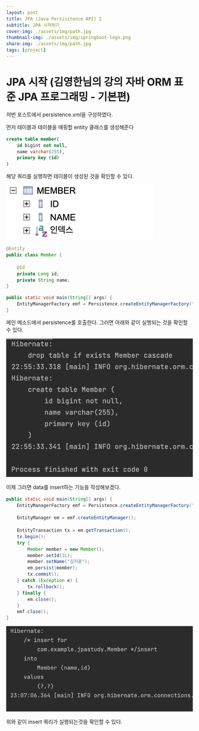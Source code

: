 ```yaml
---
layout: post
title: JPA (Java Persisitence API) 2
subtitle: JPA 시작하기
cover-img: ./assets/img/path.jpg
thumbnail-img: ./assets/img/springboot-logo.png
share-img: ./assets/img/path.jpg
tags: [project]
---
```


# JPA 시작 (김영한님의 강의 자바 ORM 표준 JPA 프로그래밍 - 기본편)

저번 포스트에서 persistence.xml을 구성하였다.

먼저 테이블과 테이블을 매핑할 entity 클래스를 생성해준다

```sql
create table member(
    id bigint not null,
    name varchar(255),
    primary key (id)
)
```
해당 쿼리를 실행하면 테이블이 생성된 것을 확인할 수 있다.

![Crepe](/assets/img/2023_10_03/%EC%8A%A4%ED%81%AC%EB%A6%B0%EC%83%B7%202023-10-03%20%EC%98%A4%ED%9B%84%2011.01.21.png)


```java
@Entity
public class Member {

    @Id
    private Long id;
    private String name;
}
```


```java
public static void main(String[] args) {
    EntityManagerFactory emf = Persistence.createEntityManagerFactory("hello");
}
```

메인 메소드에서 persistence를 호출한다. 그러면 아래와 같이 실행되는 것을 확인할 수 있다.

![Crepe](/assets/img/2023_10_03/%EC%8A%A4%ED%81%AC%EB%A6%B0%EC%83%B7%202023-10-03%20%EC%98%A4%ED%9B%84%2010.58.24.png)

이제 그러면 data를 insert하는 기능을 작성해보겠다.

```java
public static void main(String[] args) {
    EntityManagerFactory emf = Persistence.createEntityManagerFactory("hello");

    EntityManager em = emf.createEntityManager();

    EntityTransaction tx = em.getTransaction();
    tx.begin();
    try {
        Member member = new Member();
        member.setId(1L);
        member.setName("김지훈");
        em.persist(member);
        tx.commit();
    } catch (Exception e) {
        tx.rollback();
    } finally {
        em.close();
    }
    emf.close();
}
```
![Crepe](/assets/img/2023_10_03/%EC%8A%A4%ED%81%AC%EB%A6%B0%EC%83%B7%202023-10-03%20%EC%98%A4%ED%9B%84%2011.09.27.png)

위와 같이 insert 쿼리가 실행되는것을 확인할 수 있다.


